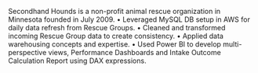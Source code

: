Secondhand Hounds is a non-profit animal rescue organization in Minnesota founded in July 2009. • Leveraged MySQL DB setup in AWS for daily data refresh from Rescue Groups. • Cleaned and transformed incoming Rescue Group data to create consistency. • Applied data warehousing concepts and expertise. • Used Power BI to develop multi-perspective views, Performance Dashboards and Intake Outcome Calculation Report using DAX expressions.
